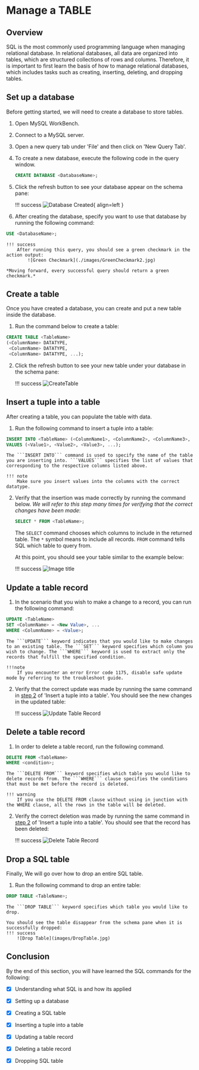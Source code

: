 # Manage a TABLE

## Overview
SQL is the most commonly used programming language when managing relational database. In relational databases, all data are organized into tables, which are structured collections of rows and columns. Therefore, it is important to first learn the basis of how to manage relational databases, which includes tasks such as creating, inserting, deleting, and dropping tables.

## Set up a database
Before getting started, we will need to create a database to store tables.

1. Open MySQL WorkBench.

2. Connect to a MySQL server.

3. Open a new query tab under 'File' and then click on 'New Query Tab'.

4. To create a new database, execute the following code in the query window. 

    ``` sql
    CREATE DATABASE <DatabaseName>;    
    ```
    

5. Click the refresh button to see your database appear on the schema pane:

    !!! success
        ![Database Created](./images/DatabaseName4.jpg){ align=left }


6. After creating the database, specify you want to use that database by running the following command:
``` sql
USE <DatabaseName>;
```

    !!! success
        After running this query, you should see a green checkmark in the action output:
            ![Green Checkmark](./images/GreenCheckmark2.jpg)
        
    *Moving forward, every successful query should return a green checkmark.*

## Create a table
Once you have created a database, you can create and put a new table inside the database. 

1. Run the command below to create a table:
``` sql
CREATE TABLE <TableName>        
(<ColumnName> DATATYPE,         
 <ColumnName> DATATYPE,         
 <ColumnName> DATATYPE, ...);
```

2. Click the refresh button to see your new table under your database in the schema pane:

    !!! success
        ![CreateTable](images/CreateTable.jpg)

## Insert a tuple into a table
After creating a table, you can populate the table with data.

1. Run the following command to insert a tuple into a table:
``` sql
INSERT INTO <TableName> (<ColumnName1>, <ColumnName2>, <ColumnName3>, ...) 
VALUES (<Value1>, <Value2>, <Value3>, ...); 
```

    The ```INSERT INTO``` command is used to specify the name of the table you are inserting into. ```VALUES``` specifies the list of values that corresponding to the respective columns listed above.

    !!! note
        Make sure you insert values into the columns with the correct datatype.

2. Verify that the insertion was made correctly by running the command below. *We will refer to this step many times for verifying that the correct changes have been made*:

    ``` sql
    SELECT * FROM <TableName>;
    ```

    The ```SELECT``` command chooses which columns to include in the returned table. The ```*``` symbol means to include all records. ```FROM``` command tells SQL which table to query from.

    At this point, you should see your table similar to the example below:

    !!! success
        ![Image title](images/VerifyTable.jpg)

## Update a table record
1. In the scenario that you wish to make a change to a record, you can run the following command:
``` sql
UPDATE <TableName>
SET <ColumnName> = <New Value>, ...
WHERE <ColumnName> = <Value>;
```
    The ```UPDATE``` keyword indicates that you would like to make changes to an existing table. The ```SET``` keyword specifies which column you wish to change. The ```WHERE``` keyword is used to extract only the records that fulfill the specified condition.

    !!!note
        If you encounter an error Error code 1175, disable safe update mode by referring to the troubleshoot guide.

2. Verify that the correct update was made by running the same command in [step 2](task1.md#insert-a-tuple-into-a-table) of 'Insert a tuple into a table'. You should see the new changes in the updated table:

    !!! success
        ![Update Table Record](images/UpdateTable.jpg)

## Delete a table record

1. In order to delete a table record, run the following command.
``` sql
DELETE FROM <TableName>
WHERE <condition>;
```
    The ```DELETE FROM``` keyword specifies which table you would like to delete records from. The ```WHERE``` clause specifies the conditions that must be met before the record is deleted.

    !!! warning
        If you use the DELETE FROM clause without using in junction with the WHERE clause, all the rows in the table will be deleted.

2. Verify the correct deletion was made by running the same command in [step 2](task1.md#insert-a-tuple-into-a-table) of 'Insert a tuple into a table'. You should see that the record has been deleted:


    !!! success
        ![Delete Table Record](images/DeleteTableData.jpg)



## Drop a SQL table
Finally, We will go over how to drop an entire SQL table. 

1. Run the following command to drop an entire table:
``` sql
DROP TABLE <TableName>;
```
    The ```DROP TABLE``` keyword specifies which table you would like to drop.

    You should see the table disappear from the schema pane when it is successfully dropped:
    !!! success
        ![Drop Table](images/DropTable.jpg)


## Conclusion
By the end of this section, you will have learned the SQL commands for the following:

- [x] Understanding what SQL is and how its applied
- [x] Setting up a database
- [x] Creating a SQL table
- [x] Inserting a tuple into a table
- [x] Updating a table record
- [x] Deleting a table record
- [x] Dropping SQL table

